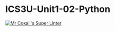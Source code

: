 # ICS3U-Unit1-02-Python

[![Mr Coxall's Super Linter](https://github.com/ICS3U-Unit1-02-Python/workflows/Mr%20Coxall's%20Super%20Linter/badge.svg)](https://github.com/ICS3U-Unit1-02-Python/actions/)

